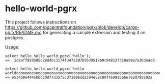 # hello-world-pgrx

This project follows instructions on https://github.com/pgcentralfoundation/pgrx/blob/develop/cargo-pgrx/README.md for generating a sample extension and testing it on postgres. 


Usage:


```
select hello_hello_world_pgrx('hello');
=>  1c8aff950685c2ed4bc3174f3472287b56d9517b9c948127319a09a7a36deac8

select hello_hello_world_pgrx('hello worldoooooooooooooooooooooooooooooooooooooooooooooooooooooooooooooooooooooooooo');
=> e534b0e4446bbccddf7d35facd71686dd2594e52c89f4609156be762d793102a
```    
